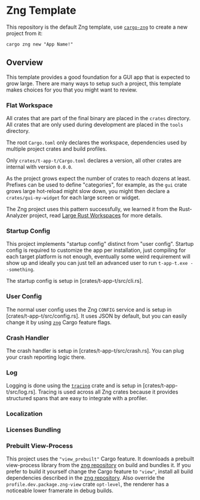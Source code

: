 # Zng Template

This repository is the default Zng template, use [`cargo-zng`] to create a new project from it:

```command
cargo zng new "App Name!"
```

[`cargo-zng`]: https://crates.io/crates/cargo-zng

## Overview

This template provides a good foundation for a GUI app that is expected to grow large. There are many ways to setup
such a project, this template makes choices for you that you might want to review.

### Flat Workspace

All crates that are part of the final binary are placed in the `crates` directory. All crates that are only
used during development are placed in the `tools` directory. 

The root `Cargo.toml` only declares the workspace, dependencies used by multiple project crates and build profiles.

Only `crates/t-app-t/Cargo.toml` declares a version, all other crates are internal with version `0.0.0`.

As the project grows expect the number of crates to reach dozens at least. Prefixes can be used to define "categories",
for example, as the `gui` crate grows large hot-reload might slow down, you might then declare a `crates/gui-my-widget` 
for each large screen or widget.

The Zng project uses this pattern successfully, we learned it from the Rust-Analyzer project, read 
[Large Rust Workspaces](https://matklad.github.io/2021/08/22/large-rust-workspaces.html) for more details.

### Startup Config

This project implements "startup config" distinct from  "user config". Startup config is required to customize
the app per installation, just compiling for each target platform is not enough, eventually some weird requirement
will show up and ideally you can just tell an advanced user to run `t-app-t.exe --something`.

The startup config is setup in [crates/t-app-t/src/cli.rs].

### User Config

The normal user config uses the Zng `CONFIG` service and is setup in [crates/t-app-t/src/config.rs]. It uses
JSON by default, but you can easily change it by using [`zng`] Cargo feature flags.

### Crash Handler

The crash handler is setup in [crates/t-app-t/src/crash.rs]. You can plug your crash reporting logic there.

### Log

Logging is done using the [`tracing`] crate and is setup in [crates/t-app-t/src/log.rs]. Tracing is used
across all Zng crates because it provides structured spans that are easy to integrate with a profiler.

[`tracing`]: https://crates.io/crates/tracing

### Localization

### Licenses Bundling

### Prebuilt View-Process

This project uses the `"view_prebuilt"` Cargo feature. It downloads a prebuilt view-process library from the [zng repository]
on build and bundles it. If you prefer to build it yourself change the Cargo feature to `"view"`, install all build dependencies
described in the [zng repository]. Also override the `profile.dev.package.zng-view` crate `opt-level`, the renderer has a noticeable
lower framerate in debug builds.

[`zng`]: https://github.com/zng-ui/zng/crates/zng
[zng repository]: https://github.com/zng-ui/zng